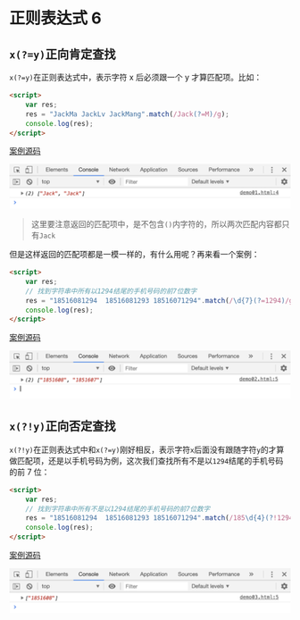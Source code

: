 # 正则表达式 6

## `x(?=y)`正向肯定查找

`x(?=y)`在正则表达式中，表示字符 x 后必须跟一个 y 才算匹配项。比如：

```html
<script>
    var res;
    res = "JackMa JackLv JackMang".match(/Jack(?=M)/g);
    console.log(res);
</script>
```

[案例源码](./demo/demo01.html)

![](./images/01.png)

> 这里要注意返回的匹配项中，是不包含`()`内字符的，所以两次匹配内容都只有`Jack`

但是这样返回的匹配项都是一模一样的，有什么用呢？再来看一个案例：

```html
<script>
    var res;
    // 找到字符串中所有以1294结尾的手机号码的前7位数字
    res = "18516081294  18516081293 18516071294".match(/\d{7}(?=1294)/g);
    console.log(res);
</script>
```

[案例源码](./demo/demo02.html)

![](./images/02.png)

## `x(?!y)`正向否定查找

`x(?!y)`在正则表达式中和`x(?=y)`刚好相反，表示字符`x`后面没有跟随字符`y`的才算做匹配项，还是以手机号码为例，这次我们查找所有不是以`1294`结尾的手机号码的前 7 位：

```html
<script>
    var res;
    // 找到字符串中所有不是以1294结尾的手机号码的前7位数字
    res = "18516081294  18516081293 18516071294".match(/185\d{4}(?!1294)/g);
    console.log(res);
</script>
```

[案例源码](./demo/demo03.html)

![](./images/03.png)

